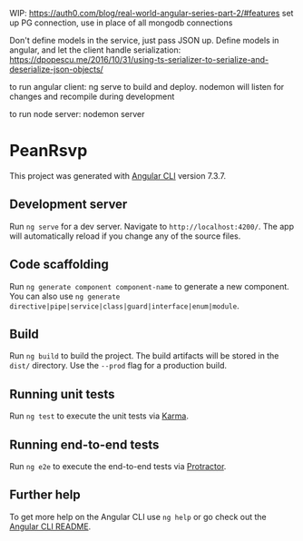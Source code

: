 WIP:
https://auth0.com/blog/real-world-angular-series-part-2/#features
set up PG connection, use in place of all mongodb connections

Don't define models in the service, just pass JSON up. Define models in angular, and let the client handle serialization: https://dpopescu.me/2016/10/31/using-ts-serializer-to-serialize-and-deserialize-json-objects/

to run angular client: ng serve to build and deploy. nodemon will listen for changes and recompile during development

to run node server: nodemon server



# PeanRsvp

This project was generated with [Angular CLI](https://github.com/angular/angular-cli) version 7.3.7.

## Development server

Run `ng serve` for a dev server. Navigate to `http://localhost:4200/`. The app will automatically reload if you change any of the source files.

## Code scaffolding

Run `ng generate component component-name` to generate a new component. You can also use `ng generate directive|pipe|service|class|guard|interface|enum|module`.

## Build

Run `ng build` to build the project. The build artifacts will be stored in the `dist/` directory. Use the `--prod` flag for a production build.

## Running unit tests

Run `ng test` to execute the unit tests via [Karma](https://karma-runner.github.io).

## Running end-to-end tests

Run `ng e2e` to execute the end-to-end tests via [Protractor](http://www.protractortest.org/).

## Further help

To get more help on the Angular CLI use `ng help` or go check out the [Angular CLI README](https://github.com/angular/angular-cli/blob/master/README.md).
